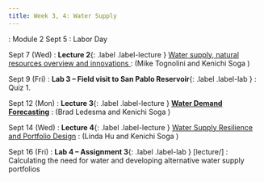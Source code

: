 ```yaml
---
title: Week 3, 4: Water Supply
---
```

: Module 2
Sept 5 : Labor Day

Sept 7 (Wed) 
: **Lecture 2**{: .label .label-lecture } [Water supply, natural resources overview and innovations ](/CivEng112/lectures/09-07)
: (Mike Tognolini and Kenichi Soga )

Sept 9 (Fri) 
: **Lab 3 – Field visit to San Pablo Reservoir**{: .label .label-lab } []()
: Quiz 1.

Sept 12 (Mon) 
: **Lecture 3**{: .label .label-lecture } [**Water Demand Forecasting**](/CivEng112/lectures/09-12)
: (Brad Ledesma and Kenichi Soga )

Sept 14 (Wed) 
: **Lecture 4**{: .label .label-lecture } [Water Supply Resilience and Portfolio Design](/CivEng112/lectures/09-14)
: (Linda Hu and Kenichi Soga )

Sept 16 (Fri) 
: **Lab 4 – Assignment 3**{: .label .label-lab } [lecture/]
: Calculating the need for water and developing alternative water supply portfolios
